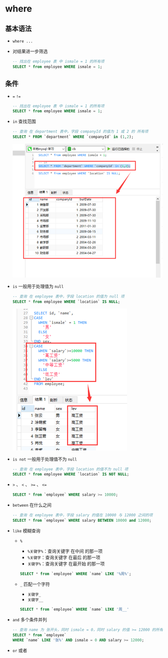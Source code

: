 # where

## 基本语法

+ `where ...`
+ 对结果进一步筛选

  ```sql
  -- 找出在 employee 表 中 ismale = 1 的所有项
  SELECT * from employee WHERE ismale = 1;
  ```

## 条件

+ `=` `!=`

  ```sql
  -- 找出在 employee 表 中 ismale = 1 的所有项
  SELECT * from employee WHERE ismale = 1;
  ```

+ `in` 查找范围

  ```sql
  -- 查询 在 department 表中，字段 companyId 的值为 1 或 2 的 所有项
  SELECT * FROM `department` WHERE `companyId` in (1,2);
  ```

  ![](images/where-in.png)

+ `is` 一般用于处理值为 `null`

  ```sql
  -- 查询 在 employee 表中，字段 location 的值为 null 项
  SELECT * from employee WHERE `location` IS NULL;
  ```

  ![](images/where-is.png)

+ `is not` 一般用于处理值不为 `null`

  ```sql
  -- 查询 在 employee 表中，字段 location 的值不为 null 项
  SELECT * from employee WHERE `location` IS NOT NULL;
  ```

+ `>` 、 `<` 、 `>=` 、 `<=`

  ```sql
  SELECT * from `employee` WHERE salary >= 10000;
  ```

+ `between` 在什么之间

  ```sql
  -- 查询 在 employee 表中，字段 salary 的值在 10000 与 12000 之间的项
  SELECT * from `employee` WHERE salary BETWEEN 10000 and 12000;
  ```

+ `like` 模糊查询

  + `%`

    + `%关键字%`：查询关键字 在中间 的那一项
    + `%关键字`：查询关键字 在最后 的那一项
    + `关键字%`：查询关键字 在最开始 的那一项

    ```sql
    SELECT * from `employee` WHERE `name` LIKE '%周%';
    ```

  + `_` 匹配一个字符

    + `关键字_`
    + `关键字__`

    ```sql
    SELECT * from `employee` WHERE `name` LIKE '周__'
    ```


+ `and` 多个条件并列

  ```sql
  -- 查询 name 为 张开头，同时 ismale = 0，同时 salary 的值 >= 12000 的所有项
  SELECT * from `employee`
  WHERE `name` LIKE '张%' AND ismale = 0 AND salary >= 12000;
  ```

+ `or` 或者

  ```sql
  ```


